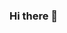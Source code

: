 ### Hi there 👋

<!--
**pradhumnarajput/pradhumnarajput** is a ✨ _special_ ✨ repository because its `README.md` (this file) appears on your GitHub profile.

Here are some ideas to get you started:

### 🔭 I’m currently working on some personal projects
### 🌱 I’m currently learning c++
### 👯 I’m looking to collaborate on gfg guilds
### 📫 How to reach me: instagram (kinda._.different)
### ⚡ Fun fact: I'm someone you wish you've met me before
